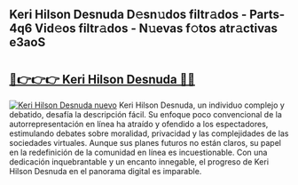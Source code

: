 ## Keri Hilson Desnuda D𝚎sn𝚞dos filtr𝚊dos - Parts-4q6 Vid𝚎os filtr𝚊dos - N𝚞evas f𝚘tos atr𝚊ctivas e3aoS

# <h2><a href="http://mb1jx23.tromn.icu/?c=Keri+Hilson+Desnuda">🔗👉👉👉 Keri Hilson Desnuda 🔗🔗</a></h2>

[![Keri Hilson Desnuda nuevo](https://i.imgur.com/pEAQMta.gif)](http://mb1jx23.tromn.icu/?c=Keri+Hilson+Desnuda)
Keri Hilson Desnuda, un individuo complejo y debatido, desafía la descripción fácil. Su enfoque poco convencional de la autorrepresentación en línea ha atraído y ofendido a los espectadores, estimulando debates sobre moralidad, privacidad y las complejidades de las sociedades virtuales. Aunque sus planes futuros no están claros, su papel en la redefinición de la comunidad en línea es incuestionable. Con una dedicación inquebrantable y un encanto innegable, el progreso de Keri Hilson Desnuda en el panorama digital es imparable.
